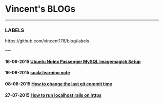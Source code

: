 # Vincent's BLOGs
---

### LABELS

<p>https://github.com/vincent178/blog/labels</p>
---


#### 16-09-2015 [Ubuntu Nginx Passenger MySQL imagemagick Setup](https://github.com/vincent178/blog/issues/4)
#### 16-09-2015 [scala learning note](https://github.com/vincent178/blog/issues/3)
#### 08-08-2015 [How to change the last git commit time](https://github.com/vincent178/blog/issues/2)
#### 27-07-2015 [How to run localhost rails on https](https://github.com/vincent178/blog/issues/1)
